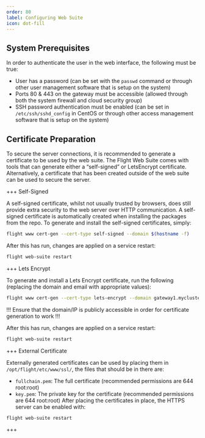 ```yaml
---
order: 80
label: Configuring Web Suite
icon: dot-fill
---
```



## System Prerequisites

In order to authenticate the user in the web interface, the following must be true:
- User has a password (can be set with the `passwd` command or through other user management software that is
setup on the system)
- Ports 80 & 443 on the gateway must be accessible (allowed through both the system firewall and cloud security
group)
- SSH password authentication must be enabled (can be set in `/etc/ssh/sshd_config` in CentOS or through
other access management software that is setup on the system)

## Certificate Preparation

To secure the server connections, it is recommended to generate a certificate to be used by the web suite. The Flight
Web Suite comes with tools that can generate either a “self-signed” or LetsEncrypt certificate. Alternatively, a certificate that has been created outside of the web suite can be used to secure the server.


 
+++ Self-Signed

A self-signed certificate, whilst not usually trusted by browsers, does still provide extra security to the web server over
HTTP communication.
A self-signed certificate is automatically created when installing the packages from the repo.
To generate and install the self-signed certificates, simply:
```bash
flight www cert-gen --cert-type self-signed --domain $(hostname -f)
```
After this has run, changes are applied on a service restart:
```bash
flight web-suite restart
```
+++ Lets Encrypt

To generate and install a Lets Encrypt certificate, run the following (replacing the domain and email with appropriate
values):
```bash
flight www cert-gen --cert-type lets-encrypt --domain gateway1.mycluster1.example.com --email user@example.com
```

!!!
Ensure that the domain/IP is publicly accessible in order for certificate generation to work
!!!

After this has run, changes are applied on a service restart:
```bash
flight web-suite restart
```
+++ External Certificate

Externally generated certificates can be used by placing them in `/opt/flight/etc/www/ssl/`, the files that
should be in there are:
- `fullchain.pem`: The full certificate (recommended permissions are 644 root:root)
- `key.pem`: The private key for the certificate (recommended permissions are 644 root:root)
After placing the certificates in place, the HTTPS server can be enabled with:

```bash
flight web-suite restart
```
+++